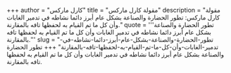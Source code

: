 +++
author = "كارل ماركس"
title = "مقولة كارل ماركس"
description = "مقولة كارل ماركس: تطور الحضارة والصناعة بشكل عام أبرز دائما نشاطه في تدمير الغابات وأن كل ما تم القيام به لحفظها تافه بالمقارنة."
quote = '''تطور الحضارة والصناعة بشكل عام أبرز دائما نشاطه في تدمير الغابات وأن كل ما تم القيام به لحفظها تافه بالمقارنة.'''
slug = "تطور-الحضارة-والصناعة-بشكل-عام-أبرز-دائما-نشاطه-في-تدمير-الغابات-وأن-كل-ما-تم-القيام-به-لحفظها-تافه-بالمقارنة"
+++
تطور الحضارة والصناعة بشكل عام أبرز دائما نشاطه في تدمير الغابات وأن كل ما تم القيام به لحفظها تافه بالمقارنة.
